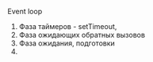 Event loop
1. Фаза таймеров - setTimeout, 
2. Фаза ожидающих обратных вызовов
3. Фаза ожидания, подготовки
4. 